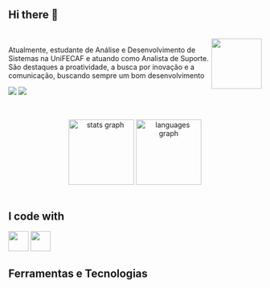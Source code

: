 ## Hi there 👋
<br>
<img align="right" alt"Snorlax" src="https://i.gifer.com/XOsa.gif" height="100">
<p align="left">Atualmente, estudante de Análise e Desenvolvimento de Sistemas na UniFECAF e atuando como Analista de Suporte. São destaques a proatividade, a busca por inovação e a comunicação, buscando sempre um bom desenvolvimento
<br> 
<div> 
  <a href = "https://mail.google.com/mail/u/0/?tab=rm&ogbl#inbox?compose=CllgCJqZjBVlsKlcSVcXGGNVgCvzBhlZWxzpjtnbvttDlmwBbHDlBGjJLmJQMKmZxvMrJxBmDlq"><img src="https://img.shields.io/badge/-Gmail-%23E4405F?style=for-the-badge&logo=gmail&logoColor=white" target="_blank"></a> <a href="https://www.linkedin.com/in/al%C3%ADcia-gon%C3%A7alves-silva-5685a71a6/" target="_blank"><img src="https://img.shields.io/badge/-LinkedIn-%230077B5?style=for-the-badge&logo=linkedin&logoColor=white" target="_blank"></a> 
<div>

  ##

 <br>
<div align="center">
  <img src="https://github-readme-stats.vercel.app/api?username=aaliacia&hide_title=false&hide_rank=false&show_icons=true&include_all_commits=true&count_private=true&disable_animations=false&theme=vision-friendly-dark&locale=en&hide_border=false&order=1" height="130" alt="stats graph" /> <img src="https://github-readme-stats.vercel.app/api/top-langs?username=aaliacia&locale=en&hide_title=false&layout=compact&card_width=320&langs_count=5&theme=vision-friendly-dark&hide_border=false&order=2" height="130" alt="languages graph"  />
</div>
<br>



## I code with
<img loading="lazy" src="https://cdn.jsdelivr.net/gh/devicons/devicon/icons/java/java-original.svg" width="40" height="40"/> <img src="https://cdn.jsdelivr.net/gh/devicons/devicon@latest/icons/python/python-original.svg" width="40" height="40" />
<br>

## Ferramentas e Tecnologias


